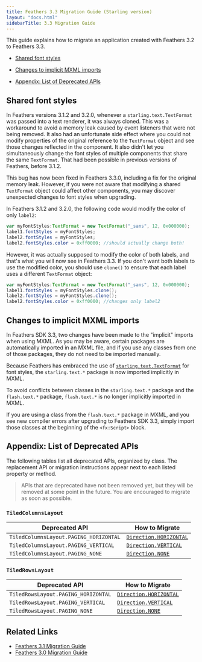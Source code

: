 ```yaml
---
title: Feathers 3.3 Migration Guide (Starling version)
layout: "docs.html"
sidebarTitle: 3.3 Migration Guide
---
```


This guide explains how to migrate an application created with Feathers 3.2 to Feathers 3.3.

- [Shared font styles](#shared-font-styles)

- [Changes to implicit MXML imports](#changes-to-implicit-mxml-imports)

- [Appendix: List of Deprecated APIs](#appendix-list-of-deprecated-apis)

## Shared font styles

In Feathers versions 3.1.2 and 3.2.0, whenever a `starling.text.TextFormat` was passed into a text renderer, it was always cloned. This was a workaround to avoid a memory leak caused by event listeners that were not being removed. It also had an unfortunate side effect where you could not modify properties of the original reference to the `TextFormat` object and see those changes reflected in the component. It also didn't let you simultaneously change the font styles of multiple components that share the same `TextFormat`. That had been possible in previous versions of Feathers, before 3.1.2.

This bug has now been fixed in Feathers 3.3.0, including a fix for the original memory leak. However, if you were not aware that modifying a shared `TextFormat` object could affect other components, you may discover unexpected changes to font styles when upgrading.

In Feathers 3.1.2 and 3.2.0, the following code would modify the color of only `label2`:

```actionscript
var myFontStyles:TextFormat = new TextFormat("_sans", 12, 0x000000);
label1.fontStyles = myFontStyles;
label2.fontStyles = myFontStyles;
label2.fontStyles.color = 0xff0000; //should actually change both!
```

However, it was actually supposed to modify the color of both labels, and that's what you will now see in Feathers 3.3. If you don't want both labels to use the modified color, you should use `clone()` to ensure that each label uses a different `TextFormat` object:

```actionscript
var myFontStyles:TextFormat = new TextFormat("_sans", 12, 0x000000);
label1.fontStyles = myFontStyles.clone();
label2.fontStyles = myFontStyles.clone();
label2.fontStyles.color = 0xff0000; //changes only label2
```

## Changes to implicit MXML imports

In Feathers SDK 3.3, two changes have been made to the "implicit" imports when using MXML. As you may be aware, certain packages are automatically imported in an MXML file, and if you use any classes from one of those packages, they do not need to be imported manually.

Because Feathers has embraced the use of [`starling.text.TextFormat`](http://doc.starling-framework.org/current/starling/text/TextFormat.html) for font styles, the `starling.text.*` package is now imported implicitly in MXML.

To avoid conflicts between classes in the `starling.text.*` package and the `flash.text.*` package, `flash.text.*` is no longer implicitly imported in MXML.

If you are using a class from the `flash.text.*` package in MXML, and you see new compiler errors after upgrading to Feathers SDK 3.3, simply import those classes at the beginning of the `<fx:Script>` block.

## Appendix: List of Deprecated APIs

The following tables list all deprecated APIs, organized by class. The replacement API or migration instructions appear next to each listed property or method.

> APIs that are deprecated have not been removed yet, but they will be removed at some point in the future. You are encouraged to migrate as soon as possible.

### `TiledColumnsLayout`

| Deprecated API                         | How to Migrate                                                                     |
| -------------------------------------- | ---------------------------------------------------------------------------------- |
| `TiledColumnsLayout.PAGING_HORIZONTAL` | [`Direction.HORIZONTAL`](/api-reference/feathers/layout/Direction.html#HORIZONTAL) |
| `TiledColumnsLayout.PAGING_VERTICAL`   | [`Direction.VERTICAL`](/api-reference/feathers/layout/Direction.html#VERTICAL)     |
| `TiledColumnsLayout.PAGING_NONE`       | [`Direction.NONE`](/api-reference/feathers/layout/Direction.html#NONE)             |

### `TiledRowsLayout`

| Deprecated API                      | How to Migrate                                                                     |
| ----------------------------------- | ---------------------------------------------------------------------------------- |
| `TiledRowsLayout.PAGING_HORIZONTAL` | [`Direction.HORIZONTAL`](/api-reference/feathers/layout/Direction.html#HORIZONTAL) |
| `TiledRowsLayout.PAGING_VERTICAL`   | [`Direction.VERTICAL`](/api-reference/feathers/layout/Direction.html#VERTICAL)     |
| `TiledRowsLayout.PAGING_NONE`       | [`Direction.NONE`](/api-reference/feathers/layout/Direction.html#NONE)             |

## Related Links

- [Feathers 3.1 Migration Guide](migration-guide-3.1.md)
- [Feathers 3.0 Migration Guide](migration-guide-3.0.md)
